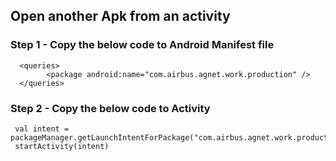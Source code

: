 ## Open another Apk from an activity 

### Step 1 - Copy the below code to Android Manifest file
````
  <queries>
        <package android:name="com.airbus.agnet.work.production" />
  </queries>
````

### Step 2 - Copy the below code to Activity 
````
 val intent = packageManager.getLaunchIntentForPackage("com.airbus.agnet.work.production")
 startActivity(intent)
````
